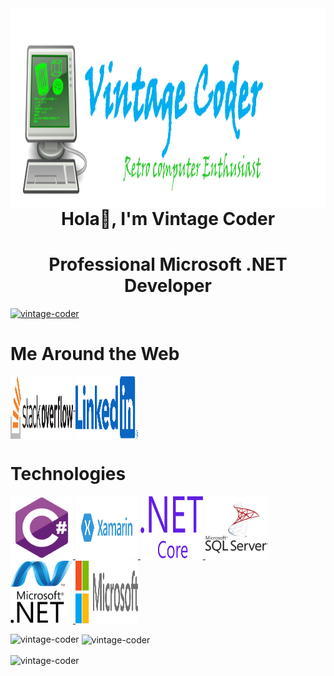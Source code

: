 
<img align="left" alt="vintage_banner" src="Image Source/VintageCoderProfile.png" width="1500" height="320" />
<h1 align="center">Hola👋, I'm Vintage Coder</h1>
<h1 align="center">Professional Microsoft .NET Developer</h1>




<p align="left"> <a href="https://github.com/ryo-ma/github-profile-trophy"><img src="https://github-profile-trophy.vercel.app/?username=vintage-coder" alt="vintage-coder" /></a> </p>


<h1 align="left">Me Around the Web</h1>

<p align="left">
<a href="https://stackoverflow.com/users/10439286/vintage-coder" target="blank">
  <img align="center" src="Image Source/logo-stackoverflow.svg" alt="vintage-coder" height="100" width="100" />
</a>
  <a href="https://stackoverflow.com/users/10439286/vintage-coder" target="blank">
   <img align="center" src="Image Source/LinkedIn_Logo_2014.svg" alt="vintage-coder" height="100" width="100" />
  </a>
</p>


<h1 align="left">Technologies</h1>

<p align="left"> 
  <a href="https://getbootstrap.com" target="_blank" rel="noreferrer">
  <img src="Image Source/csharp-original.svg" alt="bootstrap" width="100" height="100"/> 
  </a> 
  <a href="https://www.w3schools.com/cs/" target="_blank" rel="noreferrer"> 
    <img src="Image Source/Xamarin-logo.svg" alt="csharp" width="100" height="100"/>
  </a>
  <a href="https://www.w3schools.com/css/" target="_blank" rel="noreferrer"> 
    <img src="Image Source/dot-net-core-7.svg" alt="css3" width="100" height="100"/> 
  </a> 
  <a href="https://www.w3.org/html/" target="_blank" rel="noreferrer"> 
    <img src="Image Source/microsoft-sql-server-logo.svg" alt="html5" width="100" height="100"/>
  </a> 
  <a href="https://www.python.org" target="_blank" rel="noreferrer"> 
    <img src="Image Source/microsoft-dot-net-icon.svg" alt="python" width="100" height="100"/>
  </a> 
    <a href="https://www.python.org" target="_blank" rel="noreferrer"> 
    <img src="Image Source/microsoft-6.svg" alt="python" width="100" height="100"/>
  </a> 
</p>





<p><img align="left" src="https://github-readme-stats.vercel.app/api/top-langs?username=vintage-coder&show_icons=true&locale=en&layout=compact" alt="vintage-coder" /></p>

<p>&nbsp;<img align="center" src="https://github-readme-stats.vercel.app/api?username=vintage-coder&show_icons=true&locale=en" alt="vintage-coder" /></p>

<p><img align="center" src="https://github-readme-streak-stats.herokuapp.com/?user=vintage-coder&" alt="vintage-coder" /></p>
